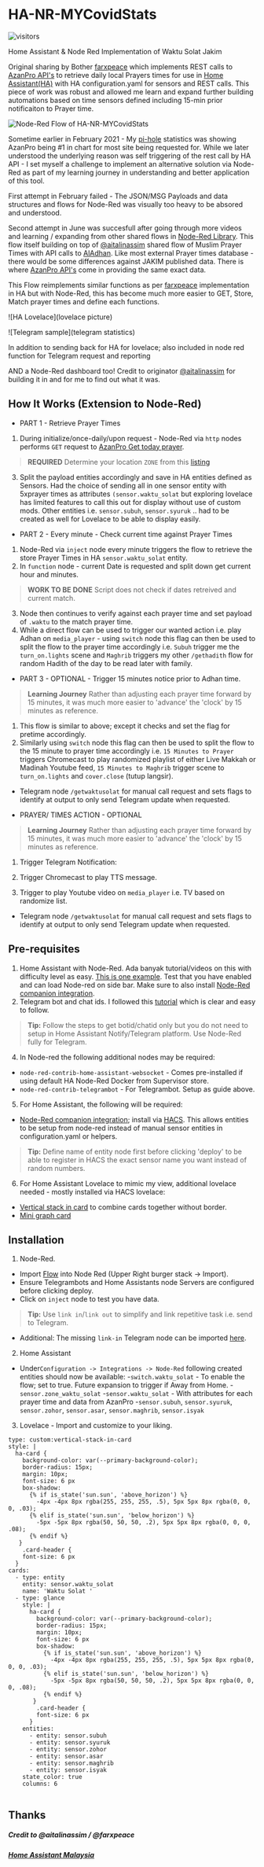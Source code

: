 # HA-NR-MYCovidStats

 ![visitors](https://visitor-badge.glitch.me/badge?page_id=anas-ivs.ha-nr-waktusolatjakim.visitor-badge)

Home Assistant &amp; Node Red Implementation of Waktu Solat Jakim 

Original sharing by Bother [farxpeace](https://github.com/farxpeace/Home-Assistant-Waktu-Solat-Jakim) which implements REST calls to [AzanPro API's](https://api.azanpro.com/) to retrieve daily local Prayers times for use in [Home Assistant(HA)](https://www.home-assistant.io/) with HA configuration.yaml for sensors and REST calls. This piece of work was robust and allowed me learn and expand further building automations based on time sensors defined including 15-min prior notificaiton to Prayer time. 

![Node-Red Flow of HA-NR-MYCovidStats](https://github.com/anasothman-myy/HA-NR-MYCovidStats/blob/main/Node-Red%20Flow%20-%20COVID19%20Stats.PNG)

Sometime earlier in February 2021 - My [pi-hole](https://pi-hole.net/) statistics was showing AzanPro being #1 in chart for most site being requested for. While we later understood the underlying reason was self triggering of the rest call by HA API - I set myself a challenge to implement an alternative solution via Node-Red as part of my learning journey in understanding and better application of this tool. 

First attempt in February failed - The JSON/MSG Payloads and data structures and flows for Node-Red was visually too heavy to be absored and understood. 

Second attempt in June was succesfull after going through more videos and learning / expanding from other shared flows in [Node-Red Library](https://flows.nodered.org/). This flow itself building on top of [@aitalinassim](https://flows.nodered.org/flow/9d9a3abe9707d605c6b12d21ddf08658) shared flow of Muslim Prayer Times with API calls to [AlAdhan]( https://aladhan.com/). Like most external Prayer times database - there would be some differences against JAKIM published data. There is where [AzanPro API's](https://api.azanpro.com/) come in providing the same exact data. 

This Flow reimplements similar functions as per [farxpeace](https://github.com/farxpeace/Home-Assistant-Waktu-Solat-Jakim) implementation in HA but with Node-Red, this has become much more easier to GET, Store, Match prayer times and define each functions.

![HA Lovelace](lovelace picture)

![Telegram sample](telegram statistics)

In addition to sending back for HA for lovelace; also included in node red function for Telegram request and reporting

AND a Node-Red dashboard too! Credit to originator [@aitalinassim](https://flows.nodered.org/flow/9d9a3abe9707d605c6b12d21ddf08658) for building it in and for me to find out what it was.

## How It Works (Extension to Node-Red)
- PART 1 - Retrieve Prayer Times 
1.  During initialize/once-daily/upon request - Node-Red via `http` nodes performs `GET` request to [AzanPro Get today prayer](https://api.azanpro.com/reference/times/today). 
> **REQUIRED** Determine your location `ZONE` from this [listing](https://api.azanpro.com/zones)
3.  Split the payload entities accordingly and save in HA entities defined as Sensors. Had the choice of sending all in one sensor entity with 5xprayer times as attributes `(sensor.waktu_solat` but exploring lovelace has limited features to call this out for display without use of custom mods. Other entities i.e. `sensor.subuh`, `sensor.syuruk` .. had to be created as well for Lovelace to be able to display easily. 

- PART 2 - Every minute - Check current time against Prayer Times
1.  Node-Red via `inject` node every minute triggers the flow to retrieve the store Prayer Times in HA `sensor.waktu_solat` entity. 
2.  In `function` node - current Date is requested and split down get current hour and minutes.
> **WORK TO BE DONE** Script does not check if dates retreived and current match.
3.  Node then continues to verify against each prayer time and set payload of `.waktu` to the match prayer time.
4.  While a direct flow can be used to trigger our wanted action i.e. play Adhan on `media_player` - using `switch` node this flag can then be used to split the flow to the prayer time accordingly i.e. `Subuh` trigger me the `turn_on.lights` scene and `Maghrib` triggers my other `/gethadith` flow for random Hadith of the day to be read later with family.

- PART 3 - OPTIONAL - Trigger 15 minutes notice prior to Adhan time.
> **Learning Journey** Rather than adjusting each prayer time forward by 15 minutes, it was much more easier to 'advance' the 'clock' by 15 minutes as reference.
1.  This flow is similar to above; except it checks and set the flag for pretime accordingly.
4.  Similarly using `switch` node this flag can then be used to split the flow to the 15 minute to prayer time accordingly i.e. `15 Minutes to Prayer` triggers Chromecast to play randomized playlist of either Live Makkah or Madinah Youtube feed, `15 Minutes to Maghrib` trigger scene to `turn_on.lights` and `cover.close` (tutup langsir). 

-  Telegram node `/getwaktusolat`  for manual call request and sets flags to identify at output to only send Telegram update when requested. 

- PRAYER/ TIMES ACTION - OPTIONAL 
> **Learning Journey** Rather than adjusting each prayer time forward by 15 minutes, it was much more easier to 'advance' the 'clock' by 15 minutes as reference.
1. Trigger Telegram Notification:

2. Trigger Chromecast to play TTS message.

3. Trigger to play Youtube video on `media_player` i.e. TV based on randomize list. 


-  Telegram node `/getwaktusolat`  for manual call request and sets flags to identify at output to only send Telegram update when requested. 


## Pre-requisites 
1.  Home Assistant with Node-Red. Ada banyak tutorial/videos on this with difficulty level as easy. [This is one example](http://https://www.juanmtech.com/get-started-with-node-red-and-home-assistant/). Test that you have enabled and can load Node-red on side bar. Make sure to also install [Node-Red companion integration](https://github.com/zachowj/hass-node-red).
2.  Telegram bot and chat ids. I followed this [tutorial](https://www.thesmarthomebook.com/2020/10/13/a-guide-to-using-telegram-with-node-red-and-home-assistant/) which is clear and easy to follow. 
> **Tip:** Follow the steps to get botid/chatid only but you do not need to setup in Home Assistant Notify/Telegram platform. Use Node-Red fully for Telegram.
4.  In Node-red the following additional nodes may be required:
-  `node-red-contrib-home-assistant-websocket` - Comes pre-installed if using default HA Node-Red Docker from Supervisor store. 
 - `node-red-contrib-telegrambot` - For Telegrambot. Setup as guide above.
5.  For Home Assistant, the following will be required:
 - [Node-Red companion integration](https://github.com/zachowj/hass-node-red); install via [HACS](https://hacs.xyz/). This allows entities to be setup from node-red instead of manual sensor entities in configuration.yaml or helpers. 
> **Tip:** Define name of entity node first before clicking 'deploy' to be able to register in HACS the exact sensor name you want instead of random numbers.
6.  For Home Assistant Lovelace to mimic my view, additional lovelace needed - mostly installed via HACS lovelace:
- [Vertical stack in card](https://github.com/ofekashery/vertical-stack-in-card) to combine cards together without border.
- [Mini graph card](https://github.com/kalkih/mini-graph-card)
    

## Installation
1. Node-Red.
- Import [Flow](https://github.com/anasothman-myy/HA-NR-MYCovidStats/blob/main/ha-nr-mycovidstats.json) into Node Red (Upper Right burger stack -> Import).
- Ensure Telegrambots and Home Assistants node Servers are configured before clicking deploy.
- Click on `inject` node to test you have data.
> **Tip:** Use `link in`/`link out` to simplify and link repetitive task i.e. send to Telegram. 
- Additional: The missing `link-in` Telegram node can be imported [here](https://github.com/anasothman-myy/HA-NR-MYCovidStats/blob/main/telegram_output.json).
2. Home Assistant
- Under`Configuration -> Integrations -> Node-Red`  following created entities should now be available:
-`switch.waktu_solat` - To enable the flow; set to true. Future expansion to trigger if Away from Home.
-`sensor.zone_waktu_solat`
-`sensor.waktu_solat` - With attributes for each prayer time and data from AzanPro
-`sensor.subuh`, `sensor.syuruk`, `sensor.zohor`, `sensor.asar`, `sensor.maghrib`, `sensor.isyak`

3. Lovelace - Import and customize to your liking.

```text
type: custom:vertical-stack-in-card
style: |
  ha-card {
    background-color: var(--primary-background-color);
    border-radius: 15px;
    margin: 10px;
    font-size: 6 px
    box-shadow:
      {% if is_state('sun.sun', 'above_horizon') %}
        -4px -4px 8px rgba(255, 255, 255, .5), 5px 5px 8px rgba(0, 0, 0, .03);
      {% elif is_state('sun.sun', 'below_horizon') %}
        -5px -5px 8px rgba(50, 50, 50, .2), 5px 5px 8px rgba(0, 0, 0, .08);
      {% endif %}
   }
    .card-header {
    font-size: 6 px
  }
cards:
  - type: entity
    entity: sensor.waktu_solat
    name: 'Waktu Solat '
  - type: glance
    style: |
      ha-card {
        background-color: var(--primary-background-color);
        border-radius: 15px;
        margin: 10px;
        font-size: 6 px
        box-shadow:
          {% if is_state('sun.sun', 'above_horizon') %}
            -4px -4px 8px rgba(255, 255, 255, .5), 5px 5px 8px rgba(0, 0, 0, .03);
          {% elif is_state('sun.sun', 'below_horizon') %}
            -5px -5px 8px rgba(50, 50, 50, .2), 5px 5px 8px rgba(0, 0, 0, .08);
          {% endif %}
       }
        .card-header {
        font-size: 6 px
      }
    entities:
      - entity: sensor.subuh
      - entity: sensor.syuruk
      - entity: sensor.zohor
      - entity: sensor.asar
      - entity: sensor.maghrib
      - entity: sensor.isyak
    state_color: true
    columns: 6


```

## Thanks
##### Credit to @aitalinassim / @farxpeace

##### [Home Assistant Malaysia](https://www.facebook.com/groups/homeassistantmalaysia)

